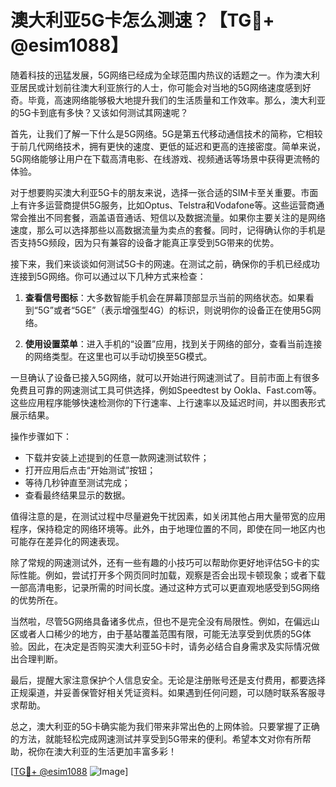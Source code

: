 # 澳大利亚5G卡怎么测速？【TG💪+ @esim1088】

随着科技的迅猛发展，5G网络已经成为全球范围内热议的话题之一。作为澳大利亚居民或计划前往澳大利亚旅行的人士，你可能会对当地的5G网络速度感到好奇。毕竟，高速网络能够极大地提升我们的生活质量和工作效率。那么，澳大利亚的5G卡到底有多快？又该如何测试其网速呢？

首先，让我们了解一下什么是5G网络。5G是第五代移动通信技术的简称，它相较于前几代网络技术，拥有更快的速度、更低的延迟和更高的连接密度。简单来说，5G网络能够让用户在下载高清电影、在线游戏、视频通话等场景中获得更流畅的体验。

对于想要购买澳大利亚5G卡的朋友来说，选择一张合适的SIM卡至关重要。市面上有许多运营商提供5G服务，比如Optus、Telstra和Vodafone等。这些运营商通常会推出不同套餐，涵盖语音通话、短信以及数据流量。如果你主要关注的是网络速度，那么可以选择那些以高数据流量为卖点的套餐。同时，记得确认你的手机是否支持5G频段，因为只有兼容的设备才能真正享受到5G带来的优势。

接下来，我们来谈谈如何测试5G卡的网速。在测试之前，确保你的手机已经成功连接到5G网络。你可以通过以下几种方式来检查：

1. **查看信号图标**：大多数智能手机会在屏幕顶部显示当前的网络状态。如果看到“5G”或者“5GE”（表示增强型4G）的标识，则说明你的设备正在使用5G网络。
   
2. **使用设置菜单**：进入手机的“设置”应用，找到关于网络的部分，查看当前连接的网络类型。在这里也可以手动切换至5G模式。

一旦确认了设备已接入5G网络，就可以开始进行网速测试了。目前市面上有很多免费且可靠的网速测试工具可供选择，例如Speedtest by Ookla、Fast.com等。这些应用程序能够快速检测你的下行速率、上行速率以及延迟时间，并以图表形式展示结果。

操作步骤如下：
- 下载并安装上述提到的任意一款网速测试软件；
- 打开应用后点击“开始测试”按钮；
- 等待几秒钟直至测试完成；
- 查看最终结果显示的数据。

值得注意的是，在测试过程中尽量避免干扰因素，如关闭其他占用大量带宽的应用程序，保持稳定的网络环境等。此外，由于地理位置的不同，即使在同一地区内也可能存在差异化的网速表现。

除了常规的网速测试外，还有一些有趣的小技巧可以帮助你更好地评估5G卡的实际性能。例如，尝试打开多个网页同时加载，观察是否会出现卡顿现象；或者下载一部高清电影，记录所需的时间长度。通过这种方式可以更直观地感受到5G网络的优势所在。

当然啦，尽管5G网络具备诸多优点，但也不是完全没有局限性。例如，在偏远山区或者人口稀少的地方，由于基站覆盖范围有限，可能无法享受到优质的5G体验。因此，在决定是否购买澳大利亚5G卡时，请务必结合自身需求及实际情况做出合理判断。

最后，提醒大家注意保护个人信息安全。无论是注册账号还是支付费用，都要选择正规渠道，并妥善保管好相关凭证资料。如果遇到任何问题，可以随时联系客服寻求帮助。

总之，澳大利亚的5G卡确实能为我们带来非常出色的上网体验。只要掌握了正确的方法，就能轻松完成网速测试并享受到5G带来的便利。希望本文对你有所帮助，祝你在澳大利亚的生活更加丰富多彩！

[[TG💪+ @esim1088](https://t.me/s/esim1088) ![Image](https://i.postimg.cc/4NQfJmqS/Snipaste-2025-05-13-00-14-12.png)]